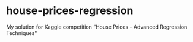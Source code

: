# house-prices-regression
My solution for Kaggle competition “House Prices - Advanced Regression Techniques"
